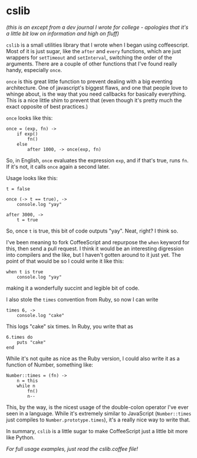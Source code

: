 # cslib

*(this is an except from a dev journal I wrote for college - apologies that it's a little bit low on information and high on fluff)*

`cslib` is a small utilities library that I wrote when I began using coffeescript. Most of it is just sugar, like the `after` and `every` functions, which are just wrappers for `setTimeout` and `setInterval`, switching the order of the arguments. There are a couple of other functions that I've found really handy, especially `once`.

`once` is this great little function to prevent dealing with a big eventing architecture. One of javascript's biggest flaws, and one that people love to whinge about, is the way that you need callbacks for basically everything. This is a nice little shim to prevent that (even though it's pretty much the exact opposite of best practices.)

`once` looks like this:

    once = (exp, fn) ->
        if exp()
            fn()
        else
            after 1000, -> once(exp, fn)

So, in English, `once` evaluates the expression `exp`, and if that's true, runs `fn`. If it's not, it calls `once` again a second later.

Usage looks like this:

    t = false

    once (-> t == true), ->
        console.log "yay"
    
    after 3000, ->
        t = true

So, once `t` is true, this bit of code outputs "yay". Neat, right? I think so.

I've been meaning to fork CoffeeScript and repurpose the `when` keyword for this, then send a pull request. I think it would be an interesting digression into compilers and the like, but I haven't gotten around to it just yet.
The point of that would be so I could write it like this:

    when t is true
        console.log "yay"

making it a wonderfully succint and legible bit of code.

I also stole the `times` convention from Ruby, so now I can write

    times 6, ->
        console.log "cake"

This logs "cake" six times.
In Ruby, you write that as 
    
    6.times do
        puts "cake"
    end

While it's not quite as nice as the Ruby version, I could also write it as a function of Number, something like:

    Number::times = (fn) ->
        n = this
        while n
            fn()
            n--

This, by the way, is the nicest usage of the double-colon operator I've ever seen in a language. While it's extremely similar to JavaScript (`Number::times` just compiles to `Number.prototype.times`), it's a really nice way to write that.

In summary, `cslib` is a little sugar to make CoffeeScript just a little bit more like Python.

*For full usage examples, just read the cslib.coffee file!*
